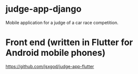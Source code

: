# judge-app-django
Mobile application for a judge of a car race competition.

# Front end (written in Flutter for Android mobile phones)
https://github.com/jsxgod/judge-app-flutter
